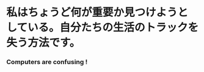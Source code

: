 #  私はちょうど何が重要か見つけようとしている。自分たちの生活のトラックを失う方法です。
### Computers are confusing !
<!--
**ValynseeleAlexis/ValynseeleAlexis** is a ✨ _special_ ✨ repository because its `README.md` (this file) appears on your GitHub profile.

Here are some ideas to get you started:

- 🔭 I’m currently working on ...
- 🌱 I’m currently learning ...
- 👯 I’m looking to collaborate on ...
- 🤔 I’m looking for help with ...
- 💬 Ask me about ...
- 📫 How to reach me: ...
- 😄 Pronouns: ...
- ⚡ Fun fact: ...
-->
